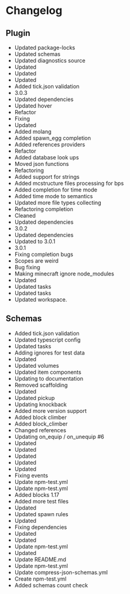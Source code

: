 # Changelog
## Plugin
- Updated package-locks
- Updated schemas
- Updated diagnostics source
- Updated
- Updated
- Updated
- Added tick.json validation
- 3.0.3
- Updated dependencies
- Updated hover
- Refactor
- Fixing
- Updated
- Added molang
- Added spawn_egg completion
- Added references providers
- Refactor
- Added database look ups
- Moved json functions
- Refactoring
- Added support for strings
- Added mcstructure files processing for bps
- Added completion for time mode
- Added time mode to semantics
- Updated more file types collecting
- Refactoring completion
- Cleaned
- Updated dependencies
- 3.0.2
- Updated dependencies
- Updated to 3.0.1
- 3.0.1
- Fixing completion bugs
- Scopes are weird
- Bug fixing
- Making minecraft ignore node_modules
- Updated
- Updated tasks
- Updated tasks
- Updated workspace. 
## Schemas
- Added tick.json validation
- Updated typescript config
- Updated tasks
- Adding ignores for test data
- Updated
- Updated volumes
- Updated item components
- Updating to documentation
- Removed scaffolding
- Updated
- Updated pickup
- Updating knockback
- Added more version support
- Added block climber
- Added block_climber
- Changed references
- Updating on_equip / on_unequip #6
- Updated
- Updated
- Updated
- Updated
- Updated
- Fixing events
- Update npm-test.yml
- Update npm-test.yml
- Added blocks 1.17
- Added more test files
- Updated
- Updated spawn rules
- Updated
- Fixing dependencies
- Updated
- Updated
- Update npm-test.yml
- Updated
- Update README.md
- Update npm-test.yml
- Update compress-json-schemas.yml
- Create npm-test.yml
- Added schemas count check
